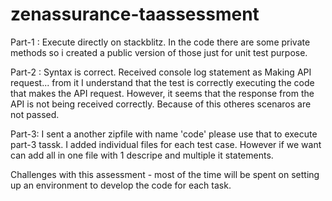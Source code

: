 # zenassurance-taassessment

Part-1 : Execute directly on stackblitz. In the code there are some private methods so i created
a public version of those just for unit test purpose.

Part-2 : Syntax is correct. Received console log statement as Making API request... from it 
I understand that the test is correctly executing the code that makes the API request. 
 However, it seems that the response from the API is not being received correctly. Because of 
 this otheres scenaros are not passed.

Part-3: I sent a another zipfile with name 'code' please use that to execute part-3 tassk. I added 
individual files for each test case. However if we want can add all in one file with 1 descripe and 
multiple it statements.

Challenges with this assessment - most of the time will be spent on setting up an environment to develop the code for each task.
